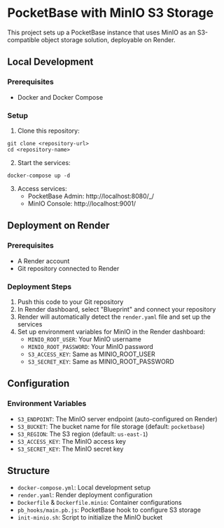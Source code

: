 # PocketBase with MinIO S3 Storage

This project sets up a PocketBase instance that uses MinIO as an S3-compatible object storage solution, deployable on Render.

## Local Development

### Prerequisites
- Docker and Docker Compose

### Setup

1. Clone this repository:
```
git clone <repository-url>
cd <repository-name>
```

2. Start the services:
```
docker-compose up -d
```

3. Access services:
   - PocketBase Admin: http://localhost:8080/_/
   - MinIO Console: http://localhost:9001/

## Deployment on Render

### Prerequisites
- A Render account
- Git repository connected to Render

### Deployment Steps

1. Push this code to your Git repository
2. In Render dashboard, select "Blueprint" and connect your repository
3. Render will automatically detect the `render.yaml` file and set up the services
4. Set up environment variables for MinIO in the Render dashboard:
   - `MINIO_ROOT_USER`: Your MinIO username
   - `MINIO_ROOT_PASSWORD`: Your MinIO password
   - `S3_ACCESS_KEY`: Same as MINIO_ROOT_USER
   - `S3_SECRET_KEY`: Same as MINIO_ROOT_PASSWORD

## Configuration

### Environment Variables

- `S3_ENDPOINT`: The MinIO server endpoint (auto-configured on Render)
- `S3_BUCKET`: The bucket name for file storage (default: `pocketbase`)
- `S3_REGION`: The S3 region (default: `us-east-1`)
- `S3_ACCESS_KEY`: The MinIO access key
- `S3_SECRET_KEY`: The MinIO secret key

## Structure

- `docker-compose.yml`: Local development setup
- `render.yaml`: Render deployment configuration
- `Dockerfile` & `Dockerfile.minio`: Container configurations
- `pb_hooks/main.pb.js`: PocketBase hook to configure S3 storage
- `init-minio.sh`: Script to initialize the MinIO bucket 